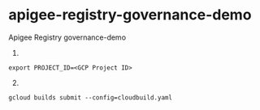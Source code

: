# apigee-registry-governance-demo
Apigee Registry governance-demo



1) 
```
export PROJECT_ID=<GCP Project ID>
```

2)
```
gcloud builds submit --config=cloudbuild.yaml
```